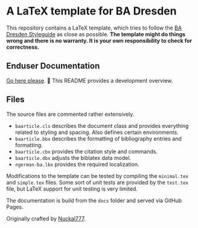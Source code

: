# A LaTeX template for BA Dresden
This repository contains a LaTeX template, which tries to follow the [BA Dresden Styleguide](https://www.ba-dresden.de/fileadmin/dresden/downloads/zentrale-dokumente/LEITFADEN_webv2.pdf) as close as possible.
__The template might do things wrong and there is no warranty. It is your own responsibility to check for correctness.__

## Enduser Documentation

[Go here please](https://ba-dresden.github.io/ba-latex-template/). :rocket: This README provides a development overview.

## Files

The source files are commented rather extensively.
- `baarticle.cls` describes the document class and provides everything related to styling and spacing. Also defines certain environments.
- `baarticle.bbx` describes the formatting of bibliography entries and formatting.
- `baarticle.cbx` provides the citation style and commands.
- `baarticle.dbx` adjusts the biblatex data model.
- `ngerman-ba.lbx` provides the required localization.

Modifications to the template can be tested by compiling the `minimal.tex` and `simple.tex` files. Some sort of unit tests are provided by the `test.tex` file, but LaTeX support for unit testing is very limited.

The documentation is build from the `docs` folder and served via GitHub Pages.

Originally crafted by [Nuckal777](https://github.com/Nuckal777).
